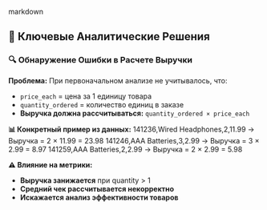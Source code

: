 markdown
## 🎯 Ключевые Аналитические Решения

### 🔍 Обнаружение Ошибки в Расчете Выручки

**Проблема:** При первоначальном анализе не учитывалось, что:
- `price_each` = цена за 1 единицу товара
- `quantity_ordered` = количество единиц в заказе
- **Выручка должна рассчитываться:** `quantity_ordered × price_each`

**📊 Конкретный пример из данных:**
141236,Wired Headphones,2,11.99 → Выручка = 2 × 11.99 = 23.98
141246,AAA Batteries,3,2.99 → Выручка = 3 × 2.99 = 8.97
141259,AAA Batteries,2,2.99 → Выручка = 2 × 2.99 = 5.98

**⚠️ Влияние на метрики:**
- **Выручка занижается** при quantity > 1
- **Средний чек рассчитывается некорректно** 
- **Искажается анализ эффективности товаров**
